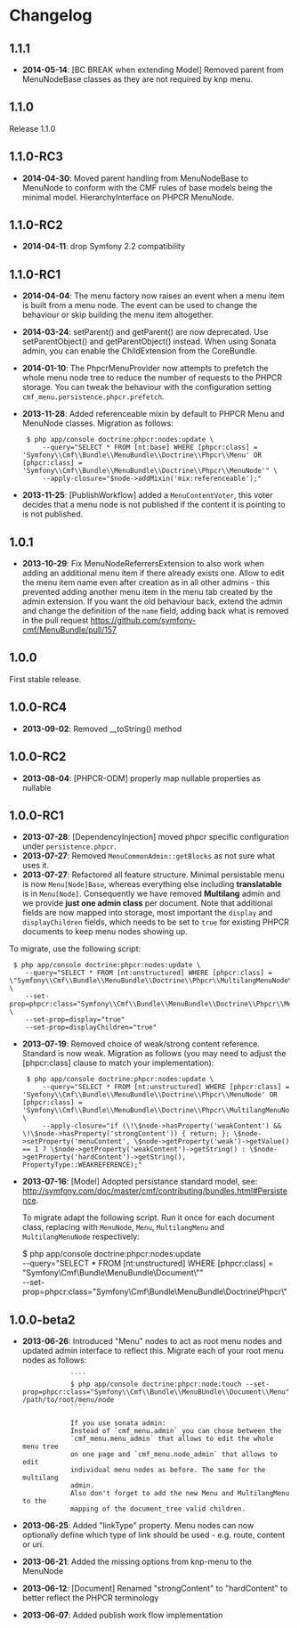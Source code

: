 Changelog
=========

1.1.1
-----

* **2014-05-14**: [BC BREAK when extending Model] Removed parent from
  MenuNodeBase classes as they are not required by knp menu.

1.1.0
-----

Release 1.1.0

1.1.0-RC3
---------

* **2014-04-30**: Moved parent handling from MenuNodeBase to MenuNode to conform
  with the CMF rules of base models being the minimal model. HierarchyInterface
  on PHPCR MenuNode.

1.1.0-RC2
---------

* **2014-04-11**: drop Symfony 2.2 compatibility

1.1.0-RC1
---------

* **2014-04-04**: The menu factory now raises an event when a menu item is
  built from a menu node. The event can be used to change the behaviour or
  skip building the menu item altogether.

* **2014-03-24**: setParent() and getParent() are now deprecated.
  Use setParentObject() and getParentObject() instead.
  When using Sonata admin, you can enable the ChildExtension from the CoreBundle.

* **2014-01-10**: The PhpcrMenuProvider now attempts to prefetch the whole menu
  node tree to reduce the number of requests to the PHPCR storage. You can
  tweak the behaviour with the configuration setting
  `cmf_menu.persistence.phpcr.prefetch`.

* **2013-11-28**: Added referenceable mixin by default to PHPCR Menu and
  MenuNode classes. Migration as follows:

       $ php app/console doctrine:phpcr:nodes:update \
           --query="SELECT * FROM [nt:base] WHERE [phpcr:class] = 'Symfony\\Cmf\\Bundle\\MenuBundle\\Doctrine\\Phpcr\\Menu' OR [phpcr:class] = 'Symfony\\Cmf\\Bundle\\MenuBundle\\Doctrine\\Phpcr\\MenuNode'" \
           --apply-closure="$node->addMixin('mix:referenceable');"

* **2013-11-25**: [PublishWorkflow] added a `MenuContentVoter`, this voter
  decides that a menu node is not published if the content it is pointing to is
  not published.

1.0.1
-----

* **2013-10-29**: Fix MenuNodeReferrersExtension to also work when adding an
  additional menu item if there already exists one. Allow to edit the menu item
  name even after creation as in all other admins - this prevented adding
  another menu item in the menu tab created by the admin extension. If you want
  the old behaviour back, extend the admin and change the definition of the
  `name` field, adding back what is removed in the pull request
  https://github.com/symfony-cmf/MenuBundle/pull/157

1.0.0
-----

First stable release.

1.0.0-RC4
---------

* **2013-09-02**: Removed __toString() method

1.0.0-RC2
---------

* **2013-08-04**: [PHPCR-ODM] properly map nullable properties as nullable

1.0.0-RC1
---------

* **2013-07-28**: [DependencyInjection] moved phpcr specific configuration
  under `persistence.phpcr`.
* **2013-07-27**: Removed `MenuCommonAdmin::getBlocks` as not sure what uses it.
* **2013-07-27**: Refactored all feature structure. Minimal persistable menu is
 now `Menu[Node]Base`, whereas everything else including **translatable** is
 in `Menu[Node]`. Consequently we have removed **Multilang** admin and we
 provide **just one admin class** per document.
 Note that additional fields are now mapped into storage, most important the
 `display` and `displayChildren` fields, which needs to be set to `true` for
 existing PHPCR documents to keep menu nodes showing up.

 To migrate, use the following script:

     $ php app/console doctrine:phpcr:nodes:update \
        --query="SELECT * FROM [nt:unstructured] WHERE [phpcr:class] = \"Symfony\\Cmf\\Bundle\\MenuBundle\\Doctrine\\Phpcr\\MultilangMenuNode\"" \
        --set-prop=phpcr:class="Symfony\\Cmf\\Bundle\\MenuBundle\\Doctrine\\Phpcr\\MenuNode" \
        --set-prop=display="true"
        --set-prop=displayChildren="true"

* **2013-07-19**: Removed choice of weak/strong content reference. Standard is now weak. Migration
  as follows (you may need to adjust the [phpcr:class] clause to match your implementation):

       $ php app/console doctrine:phpcr:nodes:update \
           --query="SELECT * FROM [nt:unstructured] WHERE [phpcr:class] = 'Symfony\\Cmf\\Bundle\\MenuBundle\\Doctrine\\Phpcr\\MenuNode' OR [phpcr:class] = 'Symfony\\Cmf\\Bundle\\MenuBundle\\Doctrine\\Phpcr\\MultilangMenuNode'" \
           --apply-closure="if (\!\$node->hasProperty('weakContent') && \!\$node->hasProperty('strongContent')) { return; }; \$node->setProperty('menuContent', \$node->getProperty('weak')->getValue() == 1 ? \$node->getProperty('weakContent')->getString() : \$node->getProperty('hardContent')->getString(), PropertyType::WEAKREFERENCE);"

* **2013-07-16**: [Model] Adopted persistance standard model, see: http://symfony.com/doc/master/cmf/contributing/bundles.html#Persistence.

  To migrate adapt the following script. Run it once for each document class, replacing <documentClass> with `MenuNode`, `Menu`, `MultilangMenu` and `MultilangMenuNode` respectively:

    $ php app/console doctrine:phpcr:nodes:update \
        --query="SELECT * FROM [nt:unstructured] WHERE [phpcr:class] = \"Symfony\\Cmf\\Bundle\\MenuBundle\\Document\\<documentClass>\"" \
        --set-prop=phpcr:class="Symfony\\Cmf\\Bundle\\MenuBundle\\Doctrine\\Phpcr\\<documentClass>"

1.0.0-beta2
-----------

* **2013-06-26**: Introduced "Menu" nodes to act as root menu nodes and updated
                  admin interface to reflect this. Migrate each of your root
                  menu nodes as follows:

                  ````
                  $ php app/console doctrine:phpcr:node:touch --set-prop=phpcr:class="Symfony\\Cmf\\Bundle\\MenuBUndle\\Document\\Menu" /path/to/root/menu/node
                  ````

                  If you use sonata admin:
                  Instead of `cmf_menu.admin` you can chose between the
                  `cmf_menu.menu_admin` that allows to edit the whole menu tree
                  on one page and `cmf_menu.node_admin` that allows to edit
                  individual menu nodes as before. The same for the multilang
                  admin.
                  Also don't forget to add the new Menu and MultilangMenu to the
                  mapping of the document_tree valid children.
* **2013-06-25**: Added "linkType" property. Menu nodes can now optionally
                  define which type of link should be used - e.g. route,
                  content or uri.
* **2013-06-21**: Added the missing options from knp-menu to the MenuNode
* **2013-06-12**: [Document] Renamed "strongContent" to "hardContent" to better
                  reflect the PHPCR terminology
* **2013-06-07**: Added publish work flow implementation
